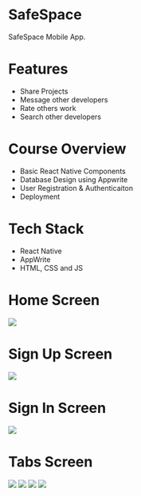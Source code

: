 # SafeSpace 
 SafeSpace Mobile App.

# Features
* Share Projects
* Message other developers
* Rate others work
* Search other developers

# Course Overview
* Basic React Native Components
* Database Design using Appwrite
* User Registration & Authenticaiton
* Deployment

# Tech Stack
* React Native
* AppWrite
* HTML, CSS and JS

# Home Screen
<img src="assets/images/onboarding.jpg">  

# Sign Up Screen
<img src="assets/images/sign up.jpg">  

# Sign In Screen
<img src="assets/images/login.jpg">  

# Tabs Screen
<img src="assets/images/home.png"> 
<img src="assets/images/search.png">
<img src="assets/images/notification.png">
<img src="assets/images/profile(2).png">
